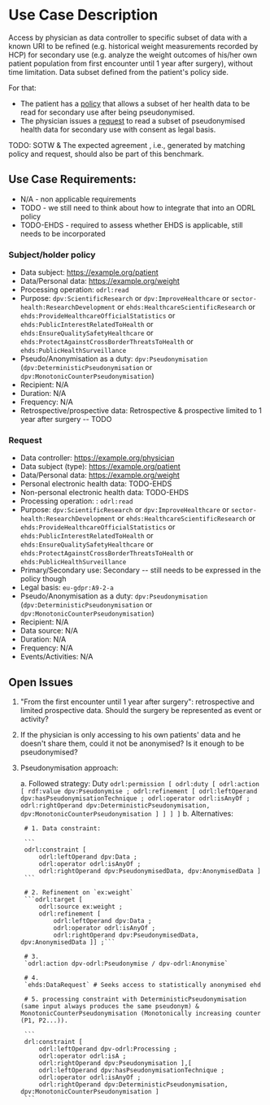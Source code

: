 # Use Case Description

Access by physician as data controller to specific subset of data with a known URI to be refined (e.g. historical weight measurements recorded by HCP) for secondary use (e.g. analyze the weight outcomes of his/her own patient population from first encounter until 1 year after surgery), without time limitation. Data subset defined from the patient's policy side.

For that:
- The patient has a [policy](policy-08.ttl) that allows a subset of her health data to be read for secondary use after being pseudonymised.
- The physician issues a [request](request-08.ttl) to read a subset of pseudonymised health data for secondary use with consent as legal basis.

TODO: SOTW & The expected agreement , i.e., generated by matching policy and request, should also be part of this benchmark.

## Use Case Requirements:

- N/A - non applicable requirements
- TODO - we still need to think about how to integrate that into an ODRL policy
- TODO-EHDS - required to assess whether EHDS is applicable, still needs to be incorporated 

### Subject/holder policy

- Data subject: <https://example.org/patient>
- Data/Personal data: <https://example.org/weight>
- Processing operation: `odrl:read`
- Purpose: `dpv:ScientificResearch` or `dpv:ImproveHealthcare` or `sector-health:ResearchDevelopment` or `ehds:HealthcareScientificResearch` or `ehds:ProvideHealthcareOfficialStatistics` or `ehds:PublicInterestRelatedToHealth` or `ehds:EnsureQualitySafetyHealthcare` or `ehds:ProtectAgainstCrossBorderThreatsToHealth` or `ehds:PublicHealthSurveillance` 
- Pseudo/Anonymisation as a duty: `dpv:Pseudonymisation` (`dpv:DeterministicPseudonymisation` or `dpv:MonotonicCounterPseudonymisation`)
- Recipient: N/A
- Duration: N/A
- Frequency: N/A
- Retrospective/prospective data: Retrospective & prospective limited to 1 year after surgery -- TODO

### Request

- Data controller: <https://example.org/physician>
- Data subject (type): <https://example.org/patient>
- Data/Personal data: <https://example.org/weight>
- Personal electronic health data: TODO-EHDS
- Non-personal electronic health data: TODO-EHDS
- Processing operation: : `odrl:read`
- Purpose: `dpv:ScientificResearch` or `dpv:ImproveHealthcare` or `sector-health:ResearchDevelopment` or `ehds:HealthcareScientificResearch` or `ehds:ProvideHealthcareOfficialStatistics` or `ehds:PublicInterestRelatedToHealth` or `ehds:EnsureQualitySafetyHealthcare` or `ehds:ProtectAgainstCrossBorderThreatsToHealth` or `ehds:PublicHealthSurveillance` 
- Primary/Secondary use: Secondary -- still needs to be expressed in the policy though
- Legal basis: `eu-gdpr:A9-2-a`
- Pseudo/Anonymisation as a duty: `dpv:Pseudonymisation` (`dpv:DeterministicPseudonymisation` or `dpv:MonotonicCounterPseudonymisation`)
- Recipient: N/A
- Data source: N/A
- Duration: N/A
- Frequency: N/A
- Events/Activities: N/A

## Open Issues

1. "From the first encounter until 1 year after surgery": retrospective and limited prospective data. Should the surgery be represented as event or activity?

2. If the physician is only accessing to his own patients' data and he doesn't share them, could it not be anonymised? Is it enough to be pseudonymised?

3. Pseudonymisation approach:

    a. Followed strategy: Duty 
        ```
        odrl:permission [
            odrl:duty [
                odrl:action [
                    rdf:value dpv:Pseudonymise ;
                    odrl:refinement [
                        odrl:leftOperand dpv:hasPseudonymisationTechnique ;
                        odrl:operator odrl:isAnyOf ;
                        odrl:rightOperand dpv:DeterministicPseudonymisation, dpv:MonotonicCounterPseudonymisation ] ] ] ]
        ```
    b. Alternatives:
            
        # 1. Data constraint:

        ```
        odrl:constraint [
            odrl:leftOperand dpv:Data ;
            odrl:operator odrl:isAnyOf ;
            odrl:rightOperand dpv:PseudonymisedData, dpv:AnonymisedData ]
        ```

        # 2. Refinement on `ex:weight`
        ```odrl:target [
            odrl:source ex:weight ;
            odrl:refinement [
                odrl:leftOperand dpv:Data ;
                odrl:operator odrl:isAnyOf ;
                odrl:rightOperand dpv:PseudonymisedData, dpv:AnonymisedData ]] ;```

        # 3. 
        `odrl:action dpv-odrl:Pseudonymise / dpv-odrl:Anonymise`

        # 4. 
        `ehds:DataRequest` # Seeks access to statistically anonymised ehd

        # 5. processing constraint with DeterministicPseudonymisation (same input always produces the same pseudonym) & MonotonicCounterPseudonymisation (Monotonically increasing counter (P1, P2...)).

        ```
        drl:constraint [
            odrl:leftOperand dpv-odrl:Processing ;
            odrl:operator odrl:isA ;
            odrl:rightOperand dpv:Pseudonymisation ],[
            odrl:leftOperand dpv:hasPseudonymisationTechnique ;
            odrl:operator odrl:isAnyOf ;
            odrl:rightOperand dpv:DeterministicPseudonymisation, dpv:MonotonicCounterPseudonymisation ]
        ```
